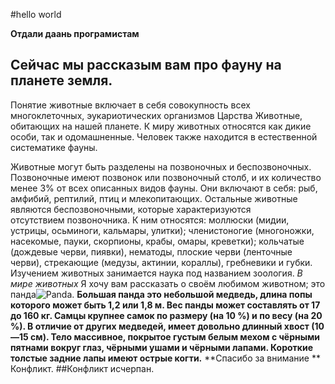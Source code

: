 #hello world

**Отдали даань програмистам**

## Сейчас мы рассказым вам про фауну на планете земля.

Понятие животные включает в себя совокупность всех многоклеточных, эукариотических организмов Царства Животные, обитающих на нашей планете. К миру животных относятся как дикие особи, так и одомашненные. Человек также находится в естественной систематике фауны.

Животные могут быть разделены на позвоночных и беспозвоночных. Позвоночные имеют позвонок или позвоночный столб, и их количество менее 3% от всех описанных видов фауны. Они включают в себя: рыб, амфибий, рептилий, птиц и млекопитающих. Остальные животные являются беспозвоночными, которые характеризуются отсутствием позвоночника. К ним относятся: моллюски (мидии, устрицы, осьминоги, кальмары, улитки); членистоногие (многоножки, насекомые, пауки, скорпионы, крабы, омары, креветки); кольчатые (дождевые черви, пиявки), нематоды, плоские черви (ленточные черви), стрекающие (медузы, актинии, кораллы), гребневики и губки. Изучением животных занимается наука под названием зоология.
_В мире животных_
Я хочу вам рассказать о своём любимом животном; это панда![Panda](panda.jpg). **Большая панда это небольшой медведь, длина попы которого может быть 1,2 или 1,8 м. Вес панды может составлять от 17 до 160 кг. Самцы крупнее самок по размеру (на 10 %) и по весу (на 20 %). В отличие от других медведей, имеет довольно длинный хвост (10—15 см). Тело массивное, покрытое густым белым мехом с чёрными пятнами вокруг глаз, чёрными ушами и чёрными лапами. Короткие толстые задние лапы имеют острые когти.**
**Спасибо за внимание **
Конфликт.
##Конфликт исчерпан.
